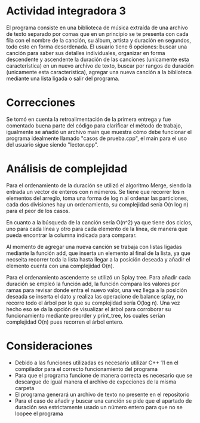 # Actividad integradora 3
El programa consiste en una biblioteca de música extraída de una archivo de texto separado por comas que en un principio se te presenta con cada fila con el nombre de la canción, su álbum, artista y duración en segundos, todo esto en forma desordenada. El usuario tiene 6 opciones: buscar una canción para saber sus detalles individuales, organizar en forma descendente y ascendente la duración de las canciones (unicamente esta característica) en un nuevo archivo de texto, buscar por rangos de duración (unicamente esta característica), agregar una nueva canción a la biblioteca mediante una lista ligada o salir del programa.

# Correcciones
Se tomó en cuenta la retroalimentación de la primera entrega y fue comentado buena parte del código para clarificar el método de trabajo, igualmente se añadió un archivo main que muestra cómo debe funcionar el programa idealmente llamado "casos de prueba.cpp", el main para el uso del usuario sigue siendo "lector.cpp".

# Análisis de complejidad
Para el ordenamiento de la duración se utilizó el algoritmo Merge, siendo la entrada un vector de enteros con n números. Se tiene que recorrer los n elementos del arreglo, toma una forma de log n al ordenar las particiones, cada dos divisiones hay un ordenamiento, su complejidad sería O(n log n) para el peor de los casos.

En cuanto a la búsqueda de la canción sería O(n^2) ya que tiene dos ciclos, uno para cada línea y otro para cada elemento de la línea, de manera que pueda encontrar la columna indicada para comparar.

Al momento de agregar una nueva canción se trabaja con listas ligadas mediante la función add, que inserta un elemento al final de la lista, ya que necseita recorrer toda la lista hasta llegar a la posición deseada y añadir el elemento cuenta con una complejidad O(n).

Para el ordenamiento ascendente se utilizó un Splay tree. Para añadir cada duración se empleó la función add, la función compara los valores por ramas para revisar donde entra el nuevo valor, una vez llega a la posición deseada se inserta el dato y realiza las operacione de balance splay, no recorre todo el árbol por lo que su complejidad sería O(log n). Una vez hecho eso se da la opción de visualizar el árbol para corroborar su funcionamiento mediante preorder y print_tree, los cuales serían complejidad O(n) pues recorren el árbol entero.

# Consideraciones
- Debido a las funciones utilizadas es necesario utilizar C++ 11 en el compilador para el correcto funcionamiento del programa
- Para que el programa funcione de manera correcta es necesario que se descargue de igual manera el archivo de expeciones de la misma carpeta
- El programa generará un archivo de texto no presente en el repositorio
- Para el caso de añadir y buscar una canción se pide que el apartado de duración sea estrictamente usado un número entero para que no se loopee el programa
